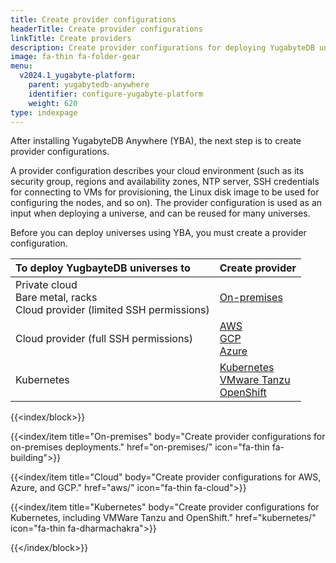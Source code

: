 ```yaml
---
title: Create provider configurations
headerTitle: Create provider configurations
linkTitle: Create providers
description: Create provider configurations for deploying YugabyteDB universes.
image: fa-thin fa-folder-gear
menu:
  v2024.1_yugabyte-platform:
    parent: yugabytedb-anywhere
    identifier: configure-yugabyte-platform
    weight: 620
type: indexpage
---
```


After installing YugabyteDB Anywhere (YBA), the next step is to create provider configurations.

A provider configuration describes your cloud environment (such as its security group, regions and availability zones, NTP server, SSH credentials for connecting to VMs for provisioning, the Linux disk image to be used for configuring the nodes, and so on). The provider configuration is used as an input when deploying a universe, and can be reused for many universes.

Before you can deploy universes using YBA, you must create a provider configuration.

| To deploy YugbayteDB universes to | Create provider |
| :--- | :--- |
| Private cloud<br>Bare metal, racks<br>Cloud provider (limited SSH permissions) | [On-premises](on-premises/) |
| Cloud provider (full SSH permissions) | [AWS](aws/)<br>[GCP](gcp/)<br>[Azure](azure/) |
| Kubernetes | [Kubernetes](kubernetes/)<br>[VMware Tanzu](vmware-tanzu/)<br>[OpenShift](openshift/) |

{{<index/block>}}

  {{<index/item
    title="On-premises"
    body="Create provider configurations for on-premises deployments."
    href="on-premises/"
    icon="fa-thin fa-building">}}

  {{<index/item
    title="Cloud"
    body="Create provider configurations for AWS, Azure, and GCP."
    href="aws/"
    icon="fa-thin fa-cloud">}}

  {{<index/item
    title="Kubernetes"
    body="Create provider configurations for Kubernetes, including VMWare Tanzu and OpenShift."
    href="kubernetes/"
    icon="fa-thin fa-dharmachakra">}}

{{</index/block>}}
